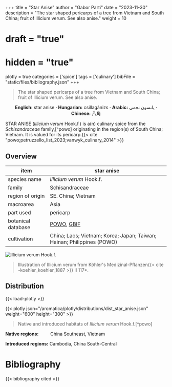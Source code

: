 +++
title = "Star Anise"
author = "Gabor Parti"
date = "2023-11-30"
description = "The star shaped pericarps of a tree from Vietnam and South China; fruit of Illicium verum. See also anise."
weight = 10
# draft = "true"
# hidden = "true"
plotly = true
categories = ['spice']
tags = ['culinary']
bibFile = "static/files/bibliography.json"
+++

>The star shaped pericarps of a tree from Vietnam and South China; fruit of Illicium verum. See also anise.

<center>

**English:** star anise · **Hungarian:** csillagánizs · **Arabic:** <span class="arabic-text" dir="rtl">يانسون نجمي</span> · **Chinese:** <span class="traditional-chinese-text">八角</span> 

</center>

STAR ANISE (*Illicium verum* Hook.f.) is a(n) culinary spice from the *Schisandraceae* family,[^powo] originating in the region(s) of South China; Vietnam. It is valued for its pericarp.{{< cite "powo;petruzzello_list_2023;vanwyk_culinary_2014" >}}

## Overview

|       item       |                                            star anise                                           |
|------------------|-------------------------------------------------------------------------------------------------|
|   species name   |                                     *Illicium verum* Hook.f.                                    |
|      family      |                                          Schisandraceae                                         |
| region of origin |                                        SE. China; Vietnam                                       |
|     macroarea    |                                               Asia                                              |
|     part used    |                                             pericarp                                            |
|botanical database|[POWO](https://powo.science.kew.org/taxon/554553-1), [GBIF](https://www.gbif.org/species/2889756)|
|    cultivation   |              China; Laos; Vietnam; Korea; Japan; Taiwan; Hainan; Philippines (POWO)             |

![*Illicium verum* Hook.f.](/images/illustrations/star_anise.png?width=40rem "Illustration of Illicium verum from Köhler's Medizinal-Pflanzen")

>Illustration of Illicium verum from Köhler's Medizinal-Pflanzen{{< cite -koehler_koehler_1887 >}} II 117*.

## Distribution

{{< load-plotly >}}

{{< plotly json="/aromatica/plotly/distributions/dist_star_anise.json" weight="600" height="300" >}}

>Native and introduced habitats of *Illicium verum* Hook.f.[^powo]

<p style="text-align:left;">

**Native regions:** &ensp; &ensp; &ensp; China Southeast, Vietnam

**Introduced regions:** Cambodia, China South-Central

</p>



# Bibliography

{{< bibliography cited >}}

